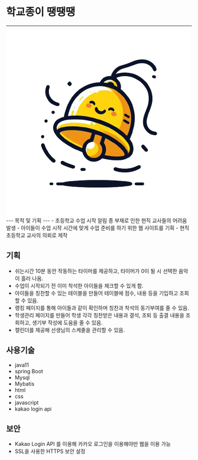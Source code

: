 # 학교종이 땡땡땡
---

<img src="img/bell1.png">
---
목적 및 기획
---
- 초등학교 수업 시작 알림 종 부재로 인한 현직 교사들의 어려움 발생
- 아이들이 수업 시작 시간에 맞게 수업 준비를 하기 위한 웹 사이트를 기획
- 현직 초등학교 교사의 의뢰로 제작 

기획 
---
- 쉬는시간 10분 동안 작동하는 타이머를 제공하고, 타이머가 0이 될 시 선택한 음악이 흘러 나옴.
- 수업이 시작되기 전 이미 착석한 아이들을 체크할 수 있게 함.
- 아이들을 칭찬할 수 있는 테이블을 만들어 테이블에 점수, 내용 등을 기입하고 조회할 수 있음.
- 랭킹 페이지를 통해 아이들과 같이 확인하며 칭찬과 착석의 동기부여를 줄 수 있음.
- 학생관리 페이지를 만들어 학생 각각 칭찬받은 내용과 결석, 조퇴 등 출결 내용을 조회하고, 생기부 작성에 도움을 줄 수 있음.
- 캘린더를 제공해 선생님의 스케줄을 관리할 수 있음.

사용기술
---
- java11
- spring Boot
- Mysql
- Mybatis
- html
- css
- javascript
- kakao login api

보안
---
- Kakao Login API 를 이용해 카카오 로그인을 이용해야만 웹을 이용 가능
- SSL을 사용한 HTTPS 보안 설정

